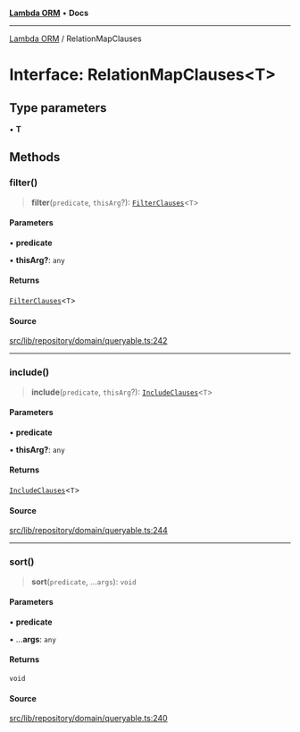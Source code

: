 [**Lambda ORM**](../README.md) • **Docs**

***

[Lambda ORM](../README.md) / RelationMapClauses

# Interface: RelationMapClauses\<T\>

## Type parameters

• **T**

## Methods

### filter()

> **filter**(`predicate`, `thisArg`?): [`FilterClauses`](../classes/FilterClauses.md)\<`T`\>

#### Parameters

• **predicate**

• **thisArg?**: `any`

#### Returns

[`FilterClauses`](../classes/FilterClauses.md)\<`T`\>

#### Source

[src/lib/repository/domain/queryable.ts:242](https://github.com/lambda-orm/lambdaorm-base/blob/ca6421568853c5efe7433915c5510adb7501a76c/src/lib/repository/domain/queryable.ts#L242)

***

### include()

> **include**(`predicate`, `thisArg`?): [`IncludeClauses`](../classes/IncludeClauses.md)\<`T`\>

#### Parameters

• **predicate**

• **thisArg?**: `any`

#### Returns

[`IncludeClauses`](../classes/IncludeClauses.md)\<`T`\>

#### Source

[src/lib/repository/domain/queryable.ts:244](https://github.com/lambda-orm/lambdaorm-base/blob/ca6421568853c5efe7433915c5510adb7501a76c/src/lib/repository/domain/queryable.ts#L244)

***

### sort()

> **sort**(`predicate`, ...`args`): `void`

#### Parameters

• **predicate**

• ...**args**: `any`

#### Returns

`void`

#### Source

[src/lib/repository/domain/queryable.ts:240](https://github.com/lambda-orm/lambdaorm-base/blob/ca6421568853c5efe7433915c5510adb7501a76c/src/lib/repository/domain/queryable.ts#L240)
